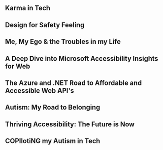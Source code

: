 ## Karma in Tech ##

## Design for Safety Feeling ##

## Me, My Ego & the Troubles in my Life ##

## A Deep Dive into Microsoft Accessibility Insights for Web ##

## The Azure and .NET Road to Affordable and Accessible Web API's ##

## Autism: My Road to Belonging ##

## Thriving Accessibility: The Future is Now ##

## COPIlotiNG my Autism in Tech ##

